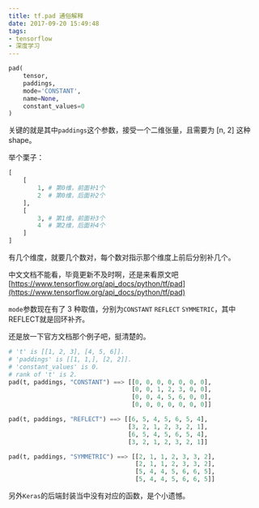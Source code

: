 ```yaml
---
title: tf.pad 通俗解释
date: 2017-09-20 15:49:48
tags:
- tensorflow
- 深度学习
---
```


```python
pad(
    tensor,
    paddings,
    mode='CONSTANT',
    name=None,
    constant_values=0
)
```

关键的就是其中`paddings`这个参数，接受一个二维张量，且需要为 [n, 2] 这种 shape。

举个栗子：

```python
[
    [
        1, # 第0维，前面补1个
      	2  # 第0维，后面补2个
    ],
    [
     	3, # 第1维，前面补3个
      	4  # 第2维，后面补4个
    ]
]
```

有几个维度，就要几个数对，每个数对指示那个维度上前后分别补几个。

<!-- more -->

中文文档不能看，毕竟更新不及时啊，还是来看原文吧 [https://www.tensorflow.org/api_docs/python/tf/pad](https://www.tensorflow.org/api_docs/python/tf/pad)

`mode`参数现在有了 3 种取值，分别为`CONSTANT` `REFLECT` `SYMMETRIC`，其中REFLECT就是回环补齐。

还是放一下官方文档那个例子吧，挺清楚的。

```python
# 't' is [[1, 2, 3], [4, 5, 6]].
# 'paddings' is [[1, 1,], [2, 2]].
# 'constant_values' is 0.
# rank of 't' is 2.
pad(t, paddings, "CONSTANT") ==> [[0, 0, 0, 0, 0, 0, 0],
                                  [0, 0, 1, 2, 3, 0, 0],
                                  [0, 0, 4, 5, 6, 0, 0],
                                  [0, 0, 0, 0, 0, 0, 0]]

pad(t, paddings, "REFLECT") ==> [[6, 5, 4, 5, 6, 5, 4],
                                 [3, 2, 1, 2, 3, 2, 1],
                                 [6, 5, 4, 5, 6, 5, 4],
                                 [3, 2, 1, 2, 3, 2, 1]]

pad(t, paddings, "SYMMETRIC") ==> [[2, 1, 1, 2, 3, 3, 2],
                                   [2, 1, 1, 2, 3, 3, 2],
                                   [5, 4, 4, 5, 6, 6, 5],
                                   [5, 4, 4, 5, 6, 6, 5]]
```

另外`Keras`的后端封装当中没有对应的函数，是个小遗憾。